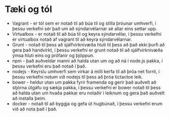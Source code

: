 Tæki og tól
=========
* Vagrant - er tól sem er notað til að búa til og stilla þróunar umhverfi, í þessu verkefni sér það um að sýndarvélarnar sé allar eins settar upp.
* Virtualbox - er notað til að búa til og keyra sýndarvélar, í þessu verkefni er virtualbox notað af vagrant til að keyra sýndarvélarnar.
* Grunt - notað til þess að sjálfvirknivæða hluti til þess að það ekki þurfi að gera það handvirkt, í þessu verkefni er grunt notað til að sjálfvirknivæða ýmsa hluti eins og prófanir og þjöppun.
* npm - það auðveldar manni að halda utan um og að ná í node.js pakka, í þessu verkefni eru það notað í það.
* nodejs - Keyrslu umhverfi sem virkar á milli kerfa til að þróa net forrit, í þessu verkefni notum við nodejs til þess að þróa tictactoe leik.
* bower - heldur utan um pakka fyrir framenda og gerir það auðvelt að stjórna útgáfu og sækja pakka, í þessu verkefni er bower notað til þess að halda utan um hvaða pakkar eru notaðir í leiknum og gera það auðvelt að installa þeim.
* docker - notað til að byggja og gefa út hugbúnað, í þessu verkefni erum við að nota það í það.
